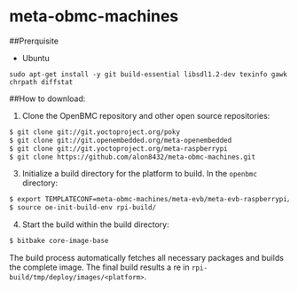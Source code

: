 # meta-obmc-machines

##Prerquisite
- Ubuntu
```
sudo apt-get install -y git build-essential libsdl1.2-dev texinfo gawk chrpath diffstat
```

##How to download:
1. Clone the OpenBMC repository and other open source repositories:
 ```bash
 $ git clone git://git.yoctoproject.org/poky
 $ git clone git://git.openembedded.org/meta-openembedded
 $ git clone git://git.yoctoproject.org/meta-raspberrypi
 $ git clone https://github.com/alon8432/meta-obmc-machines.git
 ```
3. Initialize a build directory for the platform to build. In the `openbmc` directory:
 ```bash
 $ export TEMPLATECONF=meta-obmc-machines/meta-evb/meta-evb-raspberrypi/conf
 $ source oe-init-build-env rpi-build/
 ```
4. Start the build within the build directory:
 ```bash
 $ bitbake core-image-base
 ```
 The build process automatically fetches all necessary packages and builds the complete image. The final build results a
re in `rpi-build/tmp/deploy/images/<platform>`. 
